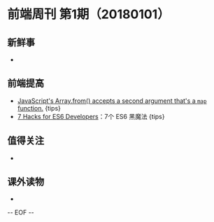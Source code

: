 # 前端周刊 第1期（20180101）

## 新鲜事
-

## 前端提高
- [JavaScript's Array.from() accepts a second argument that's a `map` function.](https://twitter.com/addyosmani/status/954254600193769473) {tips}
- [7 Hacks for ES6 Developers](https://medium.com/dailyjs/7-hacks-for-es6-developers-4e24ff425d0b)：7个 ES6 黑魔法 {tips}

## 值得关注
-

## 课外读物
-

[//]: # (分类图标
    新闻 {news}
    视频 {video}
    教程 {tutorial}
    代码 {code}
    演示 {demo}
    观点 {opinion}
    技巧 {tips}
    工具 {tools}
    书籍 {book}
    文档 {doc}
    GayHub {github}
    规范 {w3c}
    规范 {mdn}
  )

-- EOF --